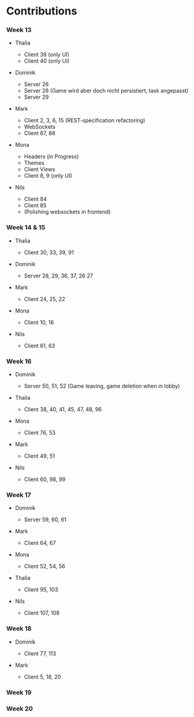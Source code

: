 # Contributions

### Week 13

- Thalia

  - Client 38 (only UI)
  - Client 40 (only UI)

- Dominik

  - Server 26

  * Server 28 (Game wird aber doch nicht persistiert, task angepasst)
  * Server 29

- Mark

  - Client 2, 3, 6, 15 (REST-specification refactoring)
  - WebSockets
  - Client 87, 88

- Mona

  - Headers (in Progress)
  - Themes
  - Client Views
  - Client 8, 9 (only UI)

- Nils
  - Client 84
  - Client 85
  - (Polishing websockets in frontend)

### Week 14 & 15

- Thalia

  - Client 30, 33, 39, 91

- Dominik

  - Server 28, 29, 36, 37, 26 27

- Mark

  - Client 24, 25, 22

- Mona

  - Client 10, 16

- Nils

  - Client 61, 63

### Week 16

- Dominik

  - Server 50, 51, 52 (Game leaving, game deletion when in lobby)

- Thalia

  - Client 38, 40, 41, 45, 47, 48, 96

- Mona

  - Client 76, 53

- Mark
  - Client 49, 51

- Nils
  - Client 60, 98, 99

### Week 17

- Dominik

  - Server 59, 60, 61

- Mark

  - Client 64, 67

- Mona
  - Client 52, 54, 56
- Thalia
  - Client 95, 103
- Nils
  - Client 107, 108

### Week 18

- Dominik
  - Client 77, 113

- Mark
  - Client 5, 18, 20  

### Week 19

### Week 20

